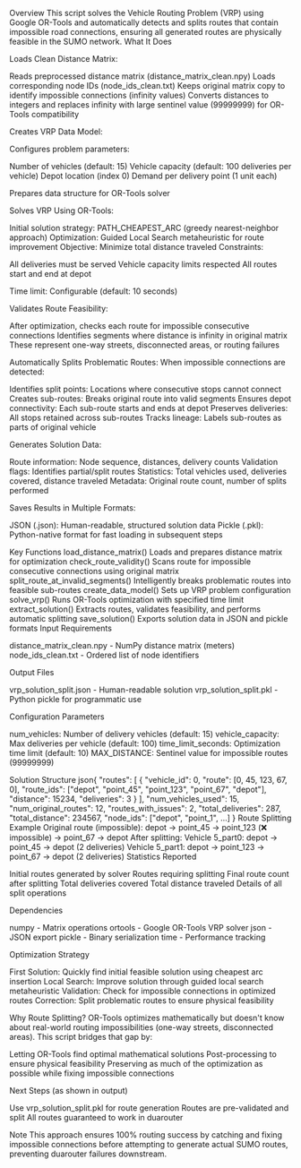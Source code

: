 Overview
This script solves the Vehicle Routing Problem (VRP) using Google OR-Tools and automatically detects and splits routes that contain impossible road connections, ensuring all generated routes are physically feasible in the SUMO network.
What It Does

Loads Clean Distance Matrix:

Reads preprocessed distance matrix (distance_matrix_clean.npy)
Loads corresponding node IDs (node_ids_clean.txt)
Keeps original matrix copy to identify impossible connections (infinity values)
Converts distances to integers and replaces infinity with large sentinel value (99999999) for OR-Tools compatibility


Creates VRP Data Model:

Configures problem parameters:

Number of vehicles (default: 15)
Vehicle capacity (default: 100 deliveries per vehicle)
Depot location (index 0)
Demand per delivery point (1 unit each)


Prepares data structure for OR-Tools solver


Solves VRP Using OR-Tools:

Initial solution strategy: PATH_CHEAPEST_ARC (greedy nearest-neighbor approach)
Optimization: Guided Local Search metaheuristic for route improvement
Objective: Minimize total distance traveled
Constraints:

All deliveries must be served
Vehicle capacity limits respected
All routes start and end at depot


Time limit: Configurable (default: 10 seconds)


Validates Route Feasibility:

After optimization, checks each route for impossible consecutive connections
Identifies segments where distance is infinity in original matrix
These represent one-way streets, disconnected areas, or routing failures


Automatically Splits Problematic Routes:
When impossible connections are detected:

Identifies split points: Locations where consecutive stops cannot connect
Creates sub-routes: Breaks original route into valid segments
Ensures depot connectivity: Each sub-route starts and ends at depot
Preserves deliveries: All stops retained across sub-routes
Tracks lineage: Labels sub-routes as parts of original vehicle


Generates Solution Data:

Route information: Node sequence, distances, delivery counts
Validation flags: Identifies partial/split routes
Statistics: Total vehicles used, deliveries covered, distance traveled
Metadata: Original route count, number of splits performed


Saves Results in Multiple Formats:

JSON (.json): Human-readable, structured solution data
Pickle (.pkl): Python-native format for fast loading in subsequent steps


Key Functions
load_distance_matrix()
Loads and prepares distance matrix for optimization
check_route_validity()
Scans route for impossible consecutive connections using original matrix
split_route_at_invalid_segments()
Intelligently breaks problematic routes into feasible sub-routes
create_data_model()
Sets up VRP problem configuration
solve_vrp()
Runs OR-Tools optimization with specified time limit
extract_solution()
Extracts routes, validates feasibility, and performs automatic splitting
save_solution()
Exports solution data in JSON and pickle formats
Input Requirements

distance_matrix_clean.npy - NumPy distance matrix (meters)
node_ids_clean.txt - Ordered list of node identifiers

Output Files

vrp_solution_split.json - Human-readable solution
vrp_solution_split.pkl - Python pickle for programmatic use

Configuration Parameters

num_vehicles: Number of delivery vehicles (default: 15)
vehicle_capacity: Max deliveries per vehicle (default: 100)
time_limit_seconds: Optimization time limit (default: 10)
MAX_DISTANCE: Sentinel value for impossible routes (99999999)

Solution Structure
json{
  "routes": [
    {
      "vehicle_id": 0,
      "route": [0, 45, 123, 67, 0],
      "route_ids": ["depot", "point_45", "point_123", "point_67", "depot"],
      "distance": 15234,
      "deliveries": 3
    }
  ],
  "num_vehicles_used": 15,
  "num_original_routes": 12,
  "routes_with_issues": 2,
  "total_deliveries": 287,
  "total_distance": 234567,
  "node_ids": ["depot", "point_1", ...]
}
Route Splitting Example
Original route (impossible):
depot → point_45 → point_123 (❌ impossible) → point_67 → depot
After splitting:
Vehicle 5_part0: depot → point_45 → depot (2 deliveries)
Vehicle 5_part1: depot → point_123 → point_67 → depot (2 deliveries)
Statistics Reported

Initial routes generated by solver
Routes requiring splitting
Final route count after splitting
Total deliveries covered
Total distance traveled
Details of all split operations


Dependencies

numpy - Matrix operations
ortools - Google OR-Tools VRP solver
json - JSON export
pickle - Binary serialization
time - Performance tracking

Optimization Strategy

First Solution: Quickly find initial feasible solution using cheapest arc insertion
Local Search: Improve solution through guided local search metaheuristic
Validation: Check for impossible connections in optimized routes
Correction: Split problematic routes to ensure physical feasibility

Why Route Splitting?
OR-Tools optimizes mathematically but doesn't know about real-world routing impossibilities (one-way streets, disconnected areas). This script bridges that gap by:

Letting OR-Tools find optimal mathematical solutions
Post-processing to ensure physical feasibility
Preserving as much of the optimization as possible while fixing impossible connections

Next Steps (as shown in output)

Use vrp_solution_split.pkl for route generation
Routes are pre-validated and split
All routes guaranteed to work in duarouter

Note
This approach ensures 100% routing success by catching and fixing impossible connections before attempting to generate actual SUMO routes, preventing duarouter failures downstream.
